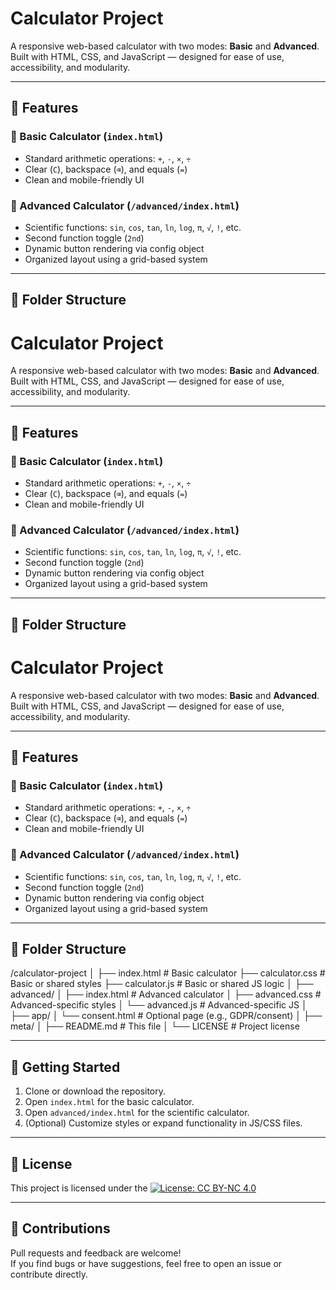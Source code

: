 # Calculator Project

A responsive web-based calculator with two modes: **Basic** and **Advanced**.  
Built with HTML, CSS, and JavaScript — designed for ease of use, accessibility, and modularity.

---

## 🧮 Features

### 🔹 Basic Calculator (`index.html`)
- Standard arithmetic operations: `+`, `-`, `×`, `÷`
- Clear (`C`), backspace (`⌫`), and equals (`=`)
- Clean and mobile-friendly UI

### 🔸 Advanced Calculator (`/advanced/index.html`)
- Scientific functions: `sin`, `cos`, `tan`, `ln`, `log`, `π`, `√`, `!`, etc.
- Second function toggle (`2nd`)
- Dynamic button rendering via config object
- Organized layout using a grid-based system

---

## 📁 Folder Structure

# Calculator Project

A responsive web-based calculator with two modes: **Basic** and **Advanced**.  
Built with HTML, CSS, and JavaScript — designed for ease of use, accessibility, and modularity.

---

## 🧮 Features

### 🔹 Basic Calculator (`index.html`)
- Standard arithmetic operations: `+`, `-`, `×`, `÷`
- Clear (`C`), backspace (`⌫`), and equals (`=`)
- Clean and mobile-friendly UI

### 🔸 Advanced Calculator (`/advanced/index.html`)
- Scientific functions: `sin`, `cos`, `tan`, `ln`, `log`, `π`, `√`, `!`, etc.
- Second function toggle (`2nd`)
- Dynamic button rendering via config object
- Organized layout using a grid-based system

---

## 📁 Folder Structure

# Calculator Project

A responsive web-based calculator with two modes: **Basic** and **Advanced**.  
Built with HTML, CSS, and JavaScript — designed for ease of use, accessibility, and modularity.

---

## 🧮 Features

### 🔹 Basic Calculator (`index.html`)
- Standard arithmetic operations: `+`, `-`, `×`, `÷`
- Clear (`C`), backspace (`⌫`), and equals (`=`)
- Clean and mobile-friendly UI

### 🔸 Advanced Calculator (`/advanced/index.html`)
- Scientific functions: `sin`, `cos`, `tan`, `ln`, `log`, `π`, `√`, `!`, etc.
- Second function toggle (`2nd`)
- Dynamic button rendering via config object
- Organized layout using a grid-based system

---

## 📁 Folder Structure

/calculator-project
│
├── index.html # Basic calculator
├── calculator.css # Basic or shared styles
├── calculator.js # Basic or shared JS logic
│
├── advanced/
│ ├── index.html # Advanced calculator
│ ├── advanced.css # Advanced-specific styles
│ └── advanced.js # Advanced-specific JS
│
├── app/
│ └── consent.html # Optional page (e.g., GDPR/consent)
│
├── meta/
│ ├── README.md # This file
│ └── LICENSE # Project license


---

## 🚀 Getting Started

1. Clone or download the repository.
2. Open `index.html` for the basic calculator.
3. Open `advanced/index.html` for the scientific calculator.
4. (Optional) Customize styles or expand functionality in JS/CSS files.

---

## 📜 License

This project is licensed under the [![License: CC BY-NC 4.0](https://licensebuttons.net/l/by-nc/4.0/88x31.png)](https://creativecommons.org/licenses/by-nc/4.0/)


---

## 🙌 Contributions

Pull requests and feedback are welcome!  
If you find bugs or have suggestions, feel free to open an issue or contribute directly.
